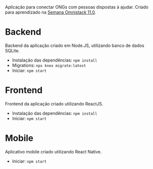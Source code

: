 
Aplicação para conectar ONGs com pessoas dispostas à ajudar. Criado para aprendizado na [Semana Omnistack 11.0](https://rocketseat.com.br/week/inscricao/11.0).

# Backend

Backend da aplicação criado em Node.JS, utilizando banco de dados SQLite.

- Instalação das dependências: `npm install`
- Migrations: `npx knex migrate:latest`
- Iniciar: `npm start`

# Frontend

Frontend da aplicação criado utilizando ReactJS.

- Instalação das dependências: `npm install`
- Iniciar: `npm start`

# Mobile

Aplicativo mobile criado utilizando React Native.

- Iniciar: `npm start`